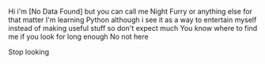 Hi i'm [No Data Found] but you can call me Night Furry or anything else for that matter 
I'm learning Python although i see it as a way to entertain myself instead of making useful stuff so don't expect much
You know where to find me if you look for long enough
No not here































































































Stop looking
